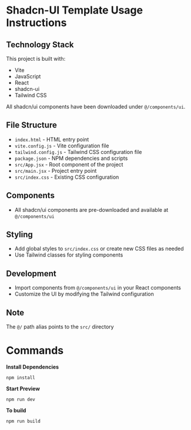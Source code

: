# Shadcn-UI Template Usage Instructions

## Technology Stack

This project is built with:

- Vite
- JavaScript
- React
- shadcn-ui
- Tailwind CSS

All shadcn/ui components have been downloaded under `@/components/ui`.

## File Structure

- `index.html` - HTML entry point
- `vite.config.js` - Vite configuration file
- `tailwind.config.js` - Tailwind CSS configuration file
- `package.json` - NPM dependencies and scripts
- `src/App.jsx` - Root component of the project
- `src/main.jsx` - Project entry point
- `src/index.css` - Existing CSS configuration

## Components

- All shadcn/ui components are pre-downloaded and available at `@/components/ui`

## Styling

- Add global styles to `src/index.css` or create new CSS files as needed
- Use Tailwind classes for styling components

## Development

- Import components from `@/components/ui` in your React components
- Customize the UI by modifying the Tailwind configuration

## Note

The `@/` path alias points to the `src/` directory

# Commands

**Install Dependencies**

```shell
npm install
```

**Start Preview**

```shell
npm run dev
```

**To build**

```shell
npm run build
```
